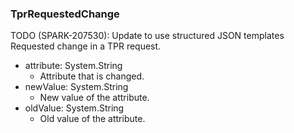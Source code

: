 ### TprRequestedChange
TODO (SPARK-207530): Update to use structured JSON templates
 Requested change in a TPR request.

- attribute: System.String
  - Attribute that is changed.
- newValue: System.String
  - New value of the attribute.
- oldValue: System.String
  - Old value of the attribute.
